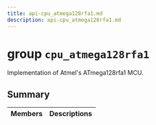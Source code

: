 ```yaml
---
title: api-cpu_atmega128rfa1.md
description: api-cpu_atmega128rfa1.md
---
```

# group `cpu_atmega128rfa1` 

Implementation of Atmel's ATmega128rfa1 MCU.

## Summary

 Members                        | Descriptions                                
--------------------------------|---------------------------------------------

